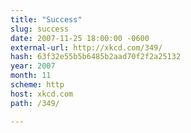 ```yaml
---
title: "Success"
slug: success
date: 2007-11-25 18:00:00 -0600
external-url: http://xkcd.com/349/
hash: 63f32e55b5b6485b2aad70f2f2a25132
year: 2007
month: 11
scheme: http
host: xkcd.com
path: /349/

---
```



